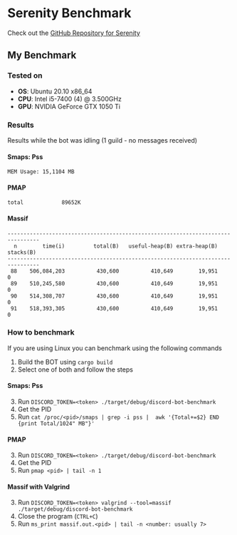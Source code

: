 # Serenity Benchmark
Check out the [GitHub Repository for Serenity](https://github.com/serenity-rs/serenity)

## My Benchmark
### Tested on
* **OS**: Ubuntu 20.10 x86_64
* **CPU**: Intel i5-7400 (4) @ 3.500GHz
* **GPU**: NVIDIA GeForce GTX 1050 Ti
### Results
Results while the bot was idling (1 guild - no messages received)
#### **Smaps: Pss**
```
MEM Usage: 15,1104 MB
```
#### **PMAP**
```
total            89652K
```
#### **Massif**
```
--------------------------------------------------------------------------------
  n        time(i)         total(B)   useful-heap(B) extra-heap(B)    stacks(B)
--------------------------------------------------------------------------------
 88    506,084,203          430,600          410,649        19,951            0
 89    510,245,580          430,600          410,649        19,951            0
 90    514,308,707          430,600          410,649        19,951            0
 91    518,393,305          430,600          410,649        19,951            0
```

### How to benchmark
If you are using Linux you can benchmark using the following commands

1. Build the BOT using `cargo build`
2. Select one of both and follow the steps


#### **Smaps: Pss**
3. Run `DISCORD_TOKEN=<token> ./target/debug/discord-bot-benchmark`
4. Get the PID
5. Run `cat /proc/<pid>/smaps | grep -i pss |  awk '{Total+=$2} END {print Total/1024" MB"}'`
#### **PMAP**
3. Run `DISCORD_TOKEN=<token> ./target/debug/discord-bot-benchmark`
4. Get the PID
5. Run `pmap <pid> | tail -n 1`
#### **Massif** with Valgrind
3. Run `DISCORD_TOKEN=<token> valgrind --tool=massif ./target/debug/discord-bot-benchmark`
4. Close the program (`CTRL+C`)
5. Run `ms_print massif.out.<pid> | tail -n <number: usually 7>`